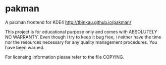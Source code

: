 pakman
======

A pacman frontend for KDE4
http://tbinkau.github.io/pakman/


This project is for educational purpose only and comes with ABSOLUTELY NO WARRANTY.
Even though i try to keep it bug free, i neither have the time nor the resources
necessary for any quality management procedures. You have been warned.


For licensing information please refer to the file COPYING.